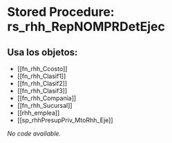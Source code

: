 # Stored Procedure: rs_rhh_RepNOMPRDetEjec

## Usa los objetos:
- [[fn_rhh_Ccosto]]
- [[fn_rhh_Clasif1]]
- [[fn_rhh_Clasif2]]
- [[fn_rhh_Clasif3]]
- [[fn_rhh_Compania]]
- [[fn_rhh_Sucursal]]
- [[rhh_emplea]]
- [[sp_rhhPresupPriv_MtoRhh_Eje]]

*No code available.*
